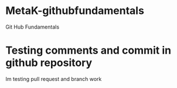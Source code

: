 # MetaK-githubfundamentals
Git Hub Fundamentals

# Testing comments and commit in github repository

Im testing pull request and branch work
